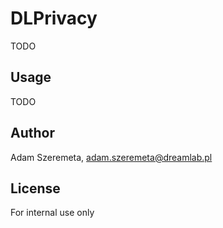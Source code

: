 # DLPrivacy

TODO

## Usage

TODO

## Author

Adam Szeremeta, adam.szeremeta@dreamlab.pl

## License

For internal use only
